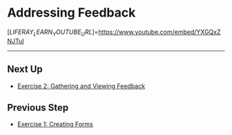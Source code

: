 # Addressing Feedback

[$LIFERAY_LEARN_YOUTUBE_URL$]=https://www.youtube.com/embed/YXGQxZNJTuI

---

## Next Up

* [Exercise 2: Gathering and Viewing Feedback](./exercise-2-gathering-and-viewing-feedback.md)

## Previous Step

* [Exercise 1: Creating Forms](./exercise-1-creating-forms.md)